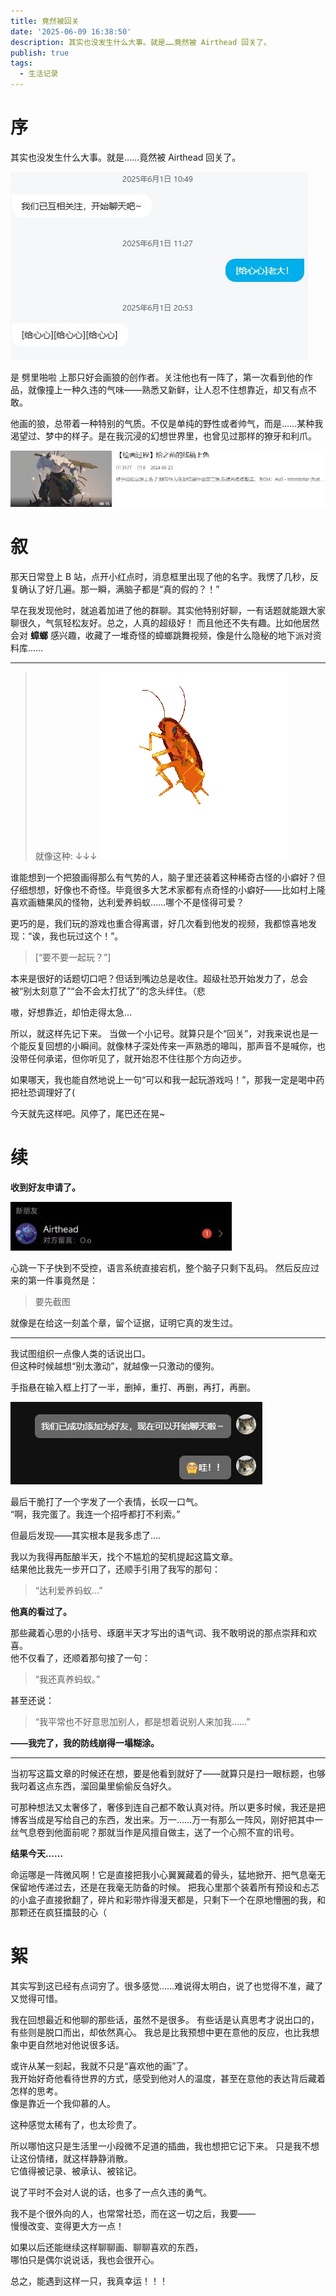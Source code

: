 ```yaml
---
title: 竟然被回关
date: '2025-06-09 16:38:50'
description: 其实也没发生什么大事。就是……竟然被 Airthead 回关了。
publish: true
tags:
  - 生活记录
---
```


# 序

其实也没发生什么大事。就是……竟然被 Airthead 回关了。

![](../public/images/文章资源/竟然被回关/file-20250609163930102.jpg)

是 劈里啪啦 上那只好会画狼的创作者。关注他也有一阵了，第一次看到他的作品，就像撞上一种久违的气味——熟悉又新鲜，让人忍不住想靠近，却又有点不敢。

他画的狼，总带着一种特别的气质。不仅是单纯的野性或者帅气，而是……某种我渴望过、梦中的样子。是在我沉浸的幻想世界里，也曾见过那样的獠牙和利爪。

![](../public/images/文章资源/竟然被回关/file-20250609164044458.jpg)

# 叙

那天日常登上 B 站，点开小红点时，消息框里出现了他的名字。我愣了几秒，反复确认了好几遍。那一瞬，满脑子都是“真的假的？！”

早在我发现他时，就追着加进了他的群聊。其实他特别好聊，一有话题就能跟大家聊很久，气氛轻松友好。总之，人真的超级好！
而且他还不失有趣。比如他居然会对 **蟑螂** 感兴趣，收藏了一堆奇怪的蟑螂跳舞视频，像是什么隐秘的地下派对资料库……

---

> 就像这种: ↓↓↓
> ![](../public/images/文章资源/竟然被回关/file-20250609182158378.gif)

谁能想到一个把狼画得那么有气势的人，脑子里还装着这种稀奇古怪的小癖好？但仔细想想，好像也不奇怪。毕竟很多大艺术家都有点奇怪的小癖好——比如村上隆喜欢画糖果风的怪物，达利爱养蚂蚁……哪个不是怪得可爱？

更巧的是，我们玩的游戏也重合得离谱，好几次看到他发的视频，我都惊喜地发现：“诶，我也玩过这个！”。

> [“要不要一起玩？”]

本来是很好的话题切口吧？但话到嘴边总是收住。超级社恐开始发力了，总会被“别太刻意了”“会不会太打扰了”的念头绊住。（悲

嗷，好想靠近，却怕走得太急...

所以，就这样先记下来。
当做一个小记号。就算只是个“回关”，对我来说也是一个能反复回想的小瞬间。就像林子深处传来一声熟悉的嗥叫，那声音不是喊你，也没带任何承诺，但你听见了，就开始忍不住往那个方向迈步。

如果哪天，我也能自然地说上一句“可以和我一起玩游戏吗！”，那我一定是喝中药把社恐调理好了(

今天就先这样吧。风停了，尾巴还在晃~

# 续

**收到好友申请了。**

![](../public/images/文章资源/竟然被回关/file-20250612210457164.jpg)

心跳一下子快到不受控，语言系统直接宕机，整个脑子只剩下乱码。
然后反应过来的第一件事竟然是：

> 要先截图

就像是在给这一刻盖个章，留个证据，证明它真的发生过。

---

我试图组织一点像人类的话说出口。  
但这种时候越想“别太激动”，就越像一只激动的傻狗。

手指悬在输入框上打了一半，删掉，重打、再删，再打，再删。

![](../public/images/文章资源/竟然被回关/file-20250613003011268.jpg)

最后干脆打了一个字发了一个表情，长叹一口气。  
“啊，我完蛋了。我连一个招呼都打不利索。”

但最后发现——其实根本是我多虑了....

我以为我得再酝酿半天，找个不尴尬的契机提起这篇文章。  
结果他比我先一步开口了，还顺手引用了我写的那句：

> “达利爱养蚂蚁…”

**他真的看过了。**

那些藏着心思的小括号、琢磨半天才写出的语气词、我不敢明说的那点崇拜和欢喜。  
他不仅看了，还顺着那句接了一句：

> “我还真养蚂蚁。”

甚至还说：

> “我平常也不好意思加别人，都是想着说别人来加我……”

**——我完了，我的防线崩得一塌糊涂。**

---

当初写这篇文章的时候还在想，要是他看到就好了——就算只是扫一眼标题，也够我叼着这点东西，溜回巢里偷偷反刍好久。

可那种想法又太奢侈了，奢侈到连自己都不敢认真对待。所以更多时候，我还是把博客当成是写给自己的东西，发出来。万一……万一有那么一阵风，刚好把其中一丝气息卷到他面前呢？那就当作是风擅自做主，送了一个心照不宣的讯号。

**结果今天……**

命运哪是一阵微风啊！它是直接把我小心翼翼藏着的骨头，猛地掀开、把气息毫无保留地传递过去，还是在我毫无防备的时候。
把我心里那个装着所有预设和忐忑的小盒子直接掀翻了，碎片和彩带炸得漫天都是，只剩下一个在原地懵圈的我，和那颗还在疯狂擂鼓的心（

# 絮

其实写到这已经有点词穷了。很多感觉……难说得太明白，说了也觉得不准，藏了又觉得可惜。

我在回想最近和他聊的那些话，虽然不是很多。
有些话是认真思考才说出口的，有些则是脱口而出，却依然真心。
我总是比我预想中更在意他的反应，也比我想象中更自然地对他说很多话。

或许从某一刻起，我就不只是“喜欢他的画”了。  
我开始好奇他看待世界的方式，感受到他对人的温度，甚至在意他的表达背后藏着怎样的思考。  
像是靠近一个我仰慕的人。

这种感觉太稀有了，也太珍贵了。

所以哪怕这只是生活里一小段微不足道的插曲，我也想把它记下来。
只是我不想让这份情绪，就这样静静消散。  
它值得被记录、被承认、被铭记。

说了平时不会对人说的话，也多了一点久违的勇气。

我不是个很外向的人，也常常社恐，而在这一切之后，我要——  
慢慢改变、变得更大方一点！

如果以后还能继续这样聊聊画、聊聊喜欢的东西，  
哪怕只是偶尔说说话，我也会很开心。

总之，能遇到这样一只，我真幸运！！！
